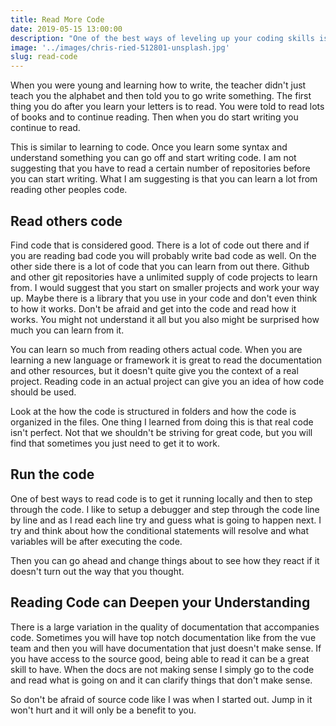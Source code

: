 ```yaml
---
title: Read More Code
date: 2019-05-15 13:00:00
description: "One of the best ways of leveling up your coding skills is to read more code."
image: '../images/chris-ried-512801-unsplash.jpg'
slug: read-code
---
```


When you were young and learning how to write, the teacher didn't just teach you the alphabet and then told you to go write something. The first thing you do after you learn your letters is to read. You were told to read lots of books and to continue reading. Then when you do start writing you continue to read.

This is similar to learning to code. Once you learn some syntax and understand something you can go off and start writing code. I am not suggesting that you have to read a certain number of repositories before you can start writing. What I am suggesting is that you can learn a lot from reading other peoples code.

## Read others code
Find code that is considered good. There is a lot of code out there and if you are reading bad code you will probably write bad code as well. On the other side there is a lot of code that you can learn from out there. Github and other git repositories have a unlimited supply of code projects to learn from. I would suggest that you start on smaller projects and work your way up. Maybe there is a library that you use in your code and don't even think to how it works. Don't be afraid and get into the code and read how it works. You might not understand it all but you also might be surprised how much you can learn from it. 

You can learn so much from reading others actual code. When you are learning a new language or framework it is great to read the documentation and other resources, but it doesn't quite give you the context of a real project. Reading code in an actual project can give you an idea of how code should be used. 

Look at the how the code is structured in folders and how the code is organized in the files. One thing I learned from doing this is that real code isn't perfect. Not that we shouldn't be striving for great code, but you will find that sometimes you just need to get it to work. 

## Run the code
One of best ways to read code is to get it running locally and then to step through the code. I like to setup a debugger and step through the code line by line and as I read each line try and guess what is going to happen next. I try and think about how the conditional statements will resolve and what variables will be after executing the code. 

Then you can go ahead and change things about to see how they react if it doesn't turn out the way that you thought. 

## Reading Code can Deepen your Understanding
There is a large variation in the quality of documentation that accompanies code. Sometimes you will have top notch documentation like from the vue team and then you will have documentation that just doesn't make sense. If you have access to the source good, being able to read it can be a great skill to have. When the docs are not making sense I simply go to the code and read what is going on and it can clarify things that don't make sense. 

So don't be afraid of source code like I was when I started out. Jump in it won't hurt and it will only be a benefit to you.